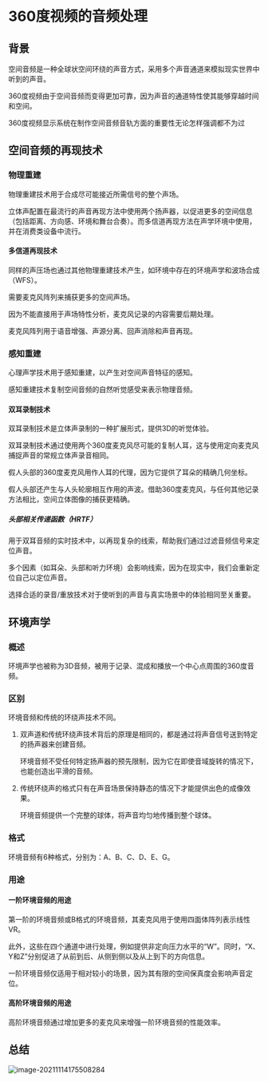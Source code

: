 # 360度视频的音频处理


## 背景

空间音频是一种全球状空间环绕的声音方式，采用多个声音通道来模拟现实世界中听到的声音。

360度视频由于空间音频而变得更加可靠，因为声音的通道特性使其能够穿越时间和空间。

360度视频显示系统在制作空间音频音轨方面的重要性无论怎样强调都不为过

## 空间音频的再现技术

### 物理重建

物理重建技术用于合成尽可能接近所需信号的整个声场。

立体声配置在最流行的声音再现方法中使用两个扬声器，以促进更多的空间信息（包括距离、方向感、环境和舞台合奏）。而多信道再现方法在声学环境中使用，并在消费类设备中流行。

#### 多信道再现技术

同样的声压场也通过其他物理重建技术产生，如环境中存在的环境声学和波场合成（WFS）。

需要麦克风阵列来捕获更多的空间声场。

因为不能直接用于声场特性分析，麦克风记录的内容需要后期处理。

麦克风阵列用于语音增强、声源分离、回声消除和声音再现。

### 感知重建

心理声学技术用于感知重建，以产生对空间声音特征的感知。

感知重建技术复制空间音频的自然听觉感受来表示物理音频。

#### 双耳录制技术

双耳录制技术是立体声录制的一种扩展形式，提供3D的听觉体验。

双耳录制技术通过使用两个360度麦克风尽可能的复制人耳，这与使用定向麦克风捕捉声音的常规立体声录音相同。

假人头部的360度麦克风用作人耳的代理，因为它提供了耳朵的精确几何坐标。

假人头部还产生与人头轮廓相互作用的声波。借助360度麦克风，与任何其他记录方法相比，空间立体图像的捕获更精确。

##### 头部相关传递函数（HRTF）

用于双耳音频的实时技术中，以再现复杂的线索，帮助我们通过过滤音频信号来定位声音。

多个因素（如耳朵、头部和听力环境）会影响线索，因为在现实中，我们会重新定位自己以定位声音。

选择合适的录音/重放技术对于使听到的声音与真实场景中的体验相同至关重要。

## 环境声学

### 概述

环境声学也被称为3D音频，被用于记录、混成和播放一个中心点周围的360度音频。

### 区别

环境音频和传统的环绕声技术不同。

1. 双声道和传统环绕声技术背后的原理是相同的，都是通过将声音信号送到特定的扬声器来创建音频。

   环境音频不受任何特定扬声器的预先限制，因为它在即使音域旋转的情况下，也能创造出平滑的音频。

2. 传统环绕声的格式只有在声音场景保持静态的情况下才能提供出色的成像效果。

   环境音频提供一个完整的球体，将声音均匀地传播到整个球体。

### 格式

环境音频有6种格式，分别为：A、B、C、D、E、G。

### 用途

#### 一阶环境音频的用途

第一阶的环境音频或B格式的环境音频，其麦克风用于使用四面体阵列表示线性VR。

此外，这些在四个通道中进行处理，例如提供非定向压力水平的“W”。同时，“X、Y和Z”分别促进了从前到后、从侧到侧以及从上到下的方向信息。

一阶环境音频仅适用于相对较小的场景，因为其有限的空间保真度会影响声音定位。

#### 高阶环境音频的用途

高阶环境音频通过增加更多的麦克风来增强一阶环境音频的性能效率。

## 总结

![image-20211114175508284](https://i.loli.net/2021/11/14/xyWRo9EMu2HwlLZ.png)

